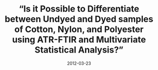 ---
title: “Is it Possible to Differentiate between Undyed and Dyed samples of Cotton, Nylon, and Polyester using ATR-FTIR and Multivariate Statistical Analysis?”
collection: talks
type: "Poster presentation"
permalink: /talks/2012-03-23-Regional
venue: "SC Regional Science Fair"
date: 2012-03-23
location: "Columbia, SC, USA"
---